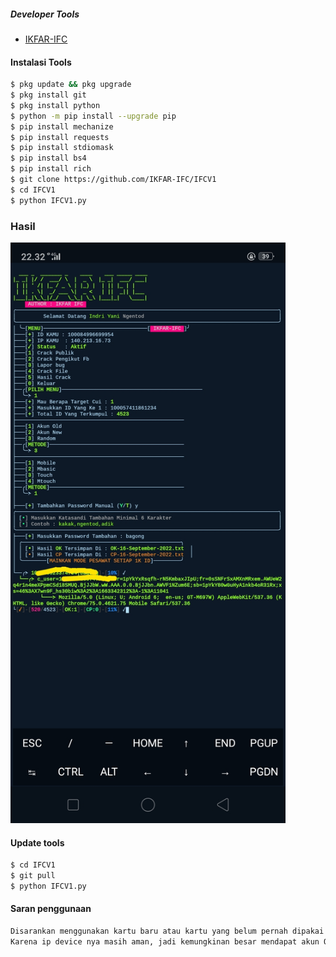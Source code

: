 ##### Developer Tools
- [IKFAR-IFC]()
#### Instalasi Tools
``` bash
$ pkg update && pkg upgrade
$ pkg install git
$ pkg install python
$ python -m pip install --upgrade pip
$ pip install mechanize
$ pip install requests
$ pip install stdiomask
$ pip install bs4
$ pip install rich
$ git clone https://github.com/IKFAR-IFC/IFCV1
$ cd IFCV1
$ python IFCV1.py
```
### Hasil
 <img src="https://github.com/IKFAR-IFC/IFCV1/blob/main/IMG_20220916_235816.jpg" width="440" title="Menu" alt="Menu">
</p>

#### Update tools
``` bash
$ cd IFCV1
$ git pull
$ python IFCV1.py
```
#### Saran penggunaan
``` python
Disarankan menggunakan kartu baru atau kartu yang belum pernah dipakai untuk crack.
Karena ip device nya masih aman, jadi kemungkinan besar mendapat akun OK
